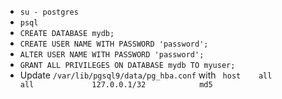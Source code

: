 - `su - postgres`
- `psql`
- `CREATE DATABASE mydb;`
- `CREATE USER NAME WITH PASSWORD 'password';`
- `ALTER USER NAME WITH PASSWORD 'password';`
- `GRANT ALL PRIVILEGES ON DATABASE mydb TO myuser;`
- Update `/var/lib/pgsql9/data/pg_hba.conf` with ` host    all             all             127.0.0.1/32            md5`
